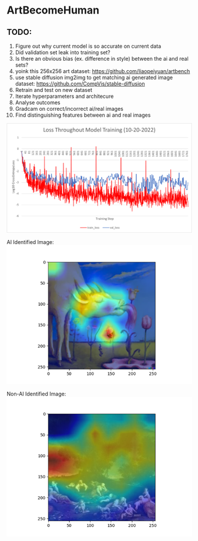 # ArtBecomeHuman

## TODO:
1. Figure out why current model is so accurate on current data
  1. Did validation set leak into training set?
  2. Is there an obvious bias (ex. difference in style) between the ai and real sets?
2. yoink this 256x256 art dataset: https://github.com/liaopeiyuan/artbench
3. use stable diffusion img2img to get matching ai generated image dataset: https://github.com/CompVis/stable-diffusion
4. Retrain and test on new dataset
  1. Iterate hyperparameters and architecure
5. Analyse outcomes
  1. Gradcam on correct/incorrect ai/real images
  2. Find distinguishing features between ai and real images

![graph showing loss throughout training](example_images/loss_graph_10-20.png?raw=true)

AI Identified Image: <br />
![graph showing loss throughout training](example_images/ai_example_activations.png?raw=true)

Non-AI Identified Image: <br />
![graph showing loss throughout training](example_images/non-ai_example_activations.png?raw=true)
